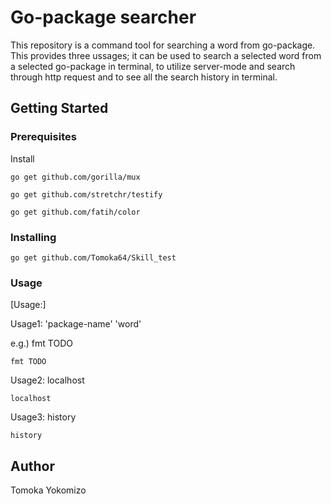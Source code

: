 # Go-package searcher

This repository is a command tool for searching a word from go-package. This provides three ussages; it can be used to search a selected word from a selected go-package in terminal, to utilize server-mode and search through http request and to see all the search history in terminal.


## Getting Started


### Prerequisites

Install

```
go get github.com/gorilla/mux
```
```
go get github.com/stretchr/testify
```
```
go get github.com/fatih/color
```
### Installing


```
go get github.com/Tomoka64/Skill_test
```
### Usage

[Usage:]

Usage1: 'package-name' 'word' 

e.g.) fmt TODO
  
```
fmt TODO
```

Usage2: localhost

```
localhost
```

Usage3: history

```
history
```


## Author

Tomoka Yokomizo

